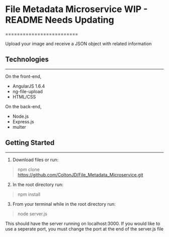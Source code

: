 # File Metadata Microservice WIP - README Needs Updating
=========================

Upload your image and receive a JSON object with related information


## Technologies
------------

On the front-end,
- AngularJS 1.6.4
- ng-file-upload
- HTML/CSS

On the back-end,
- Node.js
- Express.js
- multer

## Getting Started
-------------------
1. Download files or run: 

> npm clone https://github.com/ColtonJD/File_Metadata_Microservice.git

2. In the root directory run: 

>npm install 

3. From your terminal while in the root directory run:

> node server.js

This should have the server running on localhost:3000. If you would like to use a seperate port, you must change the port at the end of the server.js file